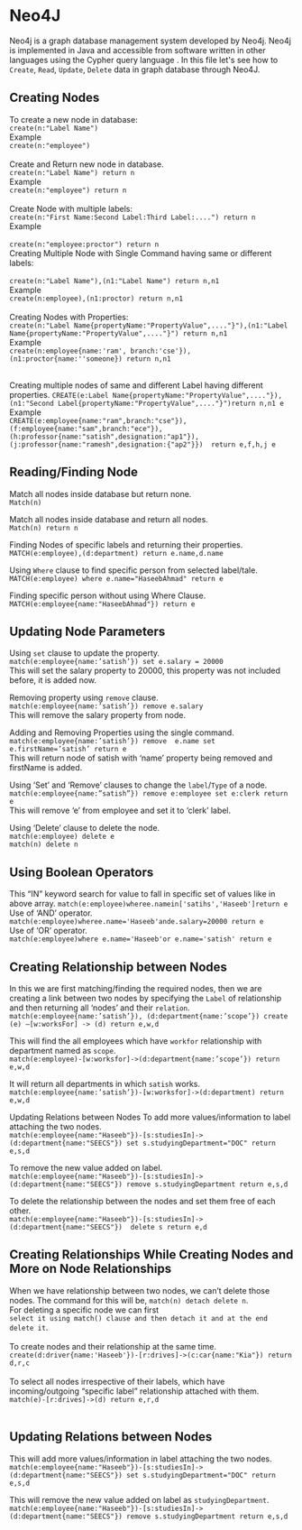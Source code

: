# Neo4J
Neo4j is a graph database management system developed by Neo4j. Neo4j is implemented in Java and accessible from software written in other languages using the Cypher query language .
In this file let's see how to `Create`, `Read`, `Update`, `Delete` data in graph database through Neo4J.

## Creating Nodes
To create a new node in database:<br>
    `create(n:"Label Name")` <br>Example<br> `create(n:"employee")`<br><br>
Create and Return new node in database.<br>
    `create(n:"Label Name") return n` <br>Example<br>`create(n:"employee") return n`<br><br>
Create Node with multiple labels:<br>
    `create(n:"First Name:Second Label:Third Label:....") return n` <br>Example<br><br>
    `create(n:"employee:proctor") return n`<br>
Creating Multiple Node with Single Command having same or different labels:<br><br>
`create(n:"Label Name"),(n1:"Label Name") return n,n1`
<br>Example<br> `create(n:employee),(n1:proctor) return n,n1`<br><br>
Creating Nodes with Properties:<br>
`create(n:"Label Name{propertyName:"PropertyValue",...."}"),(n1:"Label Name{propertyName:"PropertyValue",...."}") return n,n1`<br>Example<br>
`create(n:employee{name:'ram', branch:'cse'}),(n1:proctor{name:''someone}) return n,n1`<br><br>

Creating multiple nodes of same and different Label having different properties.
`CREATE(e:Label Name{propertyName:"PropertyValue",...."}),(n1:"Second Label{propertyName:"PropertyValue",...."}")return n,n1
e`<br>Example<br>
`CREATE(e:employee{name:"ram",branch:"cse"}),(f:employee{name:"sam",branch:"ece"}),(h:professor{name:"satish",designation:"ap1"}),(j:professor{name:"ramesh",designation:{"ap2"}})  return e,f,h,j
e`

## Reading/Finding Node
Match all nodes inside database but return none.<br>
`Match(n)`<br>

Match all nodes inside database and return all nodes.<br>
`Match(n) return n`<br>

Finding Nodes of specific labels and returning their properties.<br>
`MATCH(e:employee),(d:department) return e.name,d.name`<br>

Using `Where` clause to find specific person from selected label/tale.<br>
`MATCH(e:employee) where e.name="HaseebAhmad" return e`<br>

Finding specific person without using Where Clause.<br>
`MATCH(e:employee{name:"HaseebAhmad"}) return e`<br>

## Updating Node Parameters

Using `set` clause to update the property.<br>
`match(e:employee{name:’satish’}) set e.salary = 20000` <br>
This will set the salary property to 20000, this property was not included before, it is added now.

Removing property using `remove` clause.<br>
`match(e:employee{name:’satish’}) remove e.salary`<br>
This will remove the salary property from node.<br>

Adding and Removing Properties using the single command.<br>
`match(e:employee{name:’satish’}) remove  e.name set e.firstName=’satish’ return e`
<br>
This will return node of satish with ‘name’ property being removed and firstName is added. <br>

Using ‘Set’ and ‘Remove’ clauses to change the `label`/`Type` of a node.<br>
`match(e:employee{name:”satish”}) remove e:employee set e:clerk return e`<br>
This will remove ‘e’ from employee and set it to ‘clerk’ label. <br>

Using ‘Delete’ clause to delete the node.<br>
`match(e:employee) delete e`<br>
`match(n) delete n`<br>

## Using Boolean Operators
This “IN” keyword search for value to fall in specific set of values like in above array.
`match(e:employee)wheree.namein['satihs','Haseeb']return e`
<br>
Use of ‘AND’ operator.<br>
`match(e:employee)wheree.name='Haseeb'ande.salary=20000 return e`
<br>
Use of ‘OR’ operator.<br>
`match(e:employee)where e.name='Haseeb'or e.name='satish' return e`<br> 

## Creating Relationship between Nodes
In this we are first matching/finding the required nodes, then we are creating a link between two nodes by specifying the `Label` of relationship and then returning all ‘nodes’ and their `relation`.<br>
`match(e:employee{name:’satish’}), (d:department{name:’scope’}) create (e) –[w:worksFor] -> (d) return e,w,d` <br> 

This will find the all employees which have `workfor` relationship with department named as `scope`.<br>
`match(e:employee)-[w:worksfor]->(d:department{name:’scope’}) return e,w,d` <br> 

It will return all departments in which `satish` works.
`match(e:employee{name:’satish’})-[w:worksfor]->(d:department) return e,w,d`

Updating Relations between Nodes
To add more values/information to label attaching the two nodes.<br>
`match(e:employee{name:"Haseeb"})-[s:studiesIn]->(d:department{name:"SEECS"}) set s.studyingDepartment="DOC" return e,s,d`
<br> 

To remove the new value added on label.<br>
`match(e:employee{name:"Haseeb"})-[s:studiesIn]->(d:department{name:"SEECS"}) remove s.studyingDepartment return e,s,d`<br> 

To delete the relationship between the nodes and set them free of each other. <br>
`match(e:employee{name:"Haseeb"})-[s:studiesIn]->(d:department{name:"SEECS"})  delete s return e,d`<br> 

## Creating Relationships While Creating Nodes and More on Node Relationships
When we have relationship between two nodes, we can’t delete those nodes. The command for this will be, `match(n) detach delete n`. <br>For deleting a specific node we can first <br>
`select it using match() clause and then detach it and at the end delete it`.
<br> <br>
To create nodes and their relationship at the same time.<br>
`create(d:driver{name:'Haseeb'})-[r:drives]->(c:car{name:"Kia"}) return d,r,c`
<br> <br>
To select all nodes irrespective of their labels, which have incoming/outgoing “specific label” relationship attached with them.<br>
`match(e)-[r:drives]->(d) return e,r,d`
<br> <br>

## Updating Relations between Nodes
This will add more values/information in label attaching the two nodes.<br>
`match(e:employee{name:"Haseeb"})-[s:studiesIn]->(d:department{name:"SEECS"}) set s.studyingDepartment="DOC" return e,s,d`<br>

This will remove the new value added on label as `studyingDepartment`.<br>
`match(e:employee{name:"Haseeb"})-[s:studiesIn]->(d:department{name:"SEECS"}) remove s.studyingDepartment return e,s,d`





